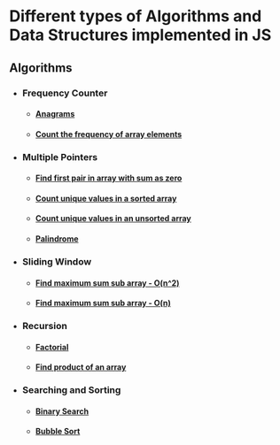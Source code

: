 # Different types of Algorithms and Data Structures implemented in JS

## Algorithms
 * ### Frequency Counter 
    * #### [Anagrams](https://github.com/mistryakshar54/Data-Structures-and-Algorithms-in-JS/blob/master/Algorithms/Anagrams/Anagrams.js)
    * #### [Count the frequency of array elements](https://github.com/mistryakshar54/Data-Structures-and-Algorithms-in-JS/blob/master/Algorithms/Frequency%20Counter/FrequencyCounter.js)
 * ### Multiple Pointers
    * #### [Find first pair in array with sum as  zero](https://github.com/mistryakshar54/Data-Structures-and-Algorithms-in-JS/blob/master/Algorithms/Multiple%20pointers/FirstPairWithSumZero.js) 
    * #### [Count unique values in a sorted array](https://github.com/mistryakshar54/Data-Structures-and-Algorithms-in-JS/blob/master/Algorithms/Multiple%20pointers/CountUniqueValues.js)
    * #### [Count unique values in an unsorted array](https://github.com/mistryakshar54/Data-Structures-and-Algorithms-in-JS/blob/master/Algorithms/Multiple%20pointers/CountUniqueVals-Unsorted.js)
    * #### [Palindrome](https://github.com/mistryakshar54/Data-Structures-and-Algorithms-in-JS/blob/master/Algorithms/Multiple%20pointers/Palindrome.js)
 
 * ### Sliding Window
    * #### [Find maximum sum sub array - O(n^2)](https://github.com/mistryakshar54/Data-Structures-and-Algorithms-in-JS/blob/master/Algorithms/Sliding%20Window/MaxSubArraySum.js) 
    * #### [Find maximum sum sub array - O(n)](https://github.com/mistryakshar54/Data-Structures-and-Algorithms-in-JS/blob/master/Algorithms/Sliding%20Window/MaxSubArraySumOptimized.js)
 
 * ### Recursion
    * #### [Factorial](https://github.com/mistryakshar54/Data-Structures-and-Algorithms-in-JS/blob/master/Algorithms/Recursion/Factorial.js) 
    * #### [Find product of an array](https://github.com/mistryakshar54/Data-Structures-and-Algorithms-in-JS/blob/master/Algorithms/Recursion/productOfArray.js)
 * ### Searching and Sorting
    * #### [Binary Search](https://github.com/mistryakshar54/Data-Structures-and-Algorithms-in-JS/blob/master/Algorithms/Searching%20%26%20Sorting/BinarySearch/BinarySearch.js) 
    * #### [Bubble Sort](https://github.com/mistryakshar54/Data-Structures-and-Algorithms-in-JS/blob/master/Algorithms/Searching%20%26%20Sorting/BubbleSort/BubbleSort.js)


    